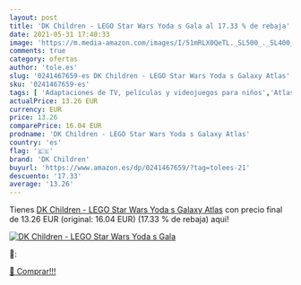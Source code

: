 ```yaml
---
layout: post
title: 'DK Children - LEGO Star Wars Yoda s Gala al 17.33 % de rebaja'
date: 2021-05-31 17:40:33
image: 'https://m.media-amazon.com/images/I/51mRLX0QeTL._SL500_._SL400_.jpg'
comments: true
category: ofertas
author: 'tole.es'
slug: '0241467659-es DK Children - LEGO Star Wars Yoda s Galaxy Atlas'
sku: '0241467659-es'
tags: [ 'Adaptaciones de TV, películas y videojuegos para niños','Atlas para niños','Historia, teoría y crítica literaria','Libros','Libros de actividades, manualidades y juegos para niños','Libros de ciencia ficción para niños','Libros de educación y consulta para niños','Libros de fantasía y ciencia ficción para niños','Libros para niños','Literatura y ficción','Literatura y ficción para niños','Obras de consulta para niños','dk children','lego', ]
actualPrice: 13.26 EUR
currency: EUR
price: 13.26
comparePrice: 16.04 EUR
prodname: 'DK Children - LEGO Star Wars Yoda s Galaxy Atlas'
country: 'es'
flag: '🇪🇸'
brand: 'DK Children'
buyurl: 'https://www.amazon.es/dp/0241467659/?tag=tolees-21'
descuento: '17.33'
average: '13.26'
---
```


Tienes [DK Children - LEGO Star Wars Yoda s Galaxy Atlas](https://www.amazon.es/dp/0241467659/?tag=tolees-21) con precio final de  13.26 EUR (original: 16.04 EUR) (17.33 %  de rebaja) aqui!

[![DK Children - LEGO Star Wars Yoda s Gala](https://m.media-amazon.com/images/I/51mRLX0QeTL._SL500_._SL400_.jpg)](https://www.amazon.es/dp/0241467659/?tag=tolees-21)

🔎:


[🛒 Comprar!!!](https://www.amazon.es/dp/0241467659/?tag=tolees-21)
